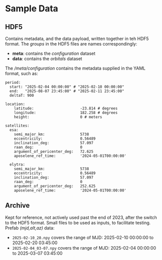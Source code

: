 # Sample Data

## HDF5

Contains metadata, and the data payload, written together in teh HDF5 format. The _groups_
in the HDF5 files are names correspondingly:
* __meta__: contains the _configuration_ dataset
* __data__: contains the _orbitals_ dataset

The _/meta/configuration_ contains the metadata supplied in the YAML format, such as:
```
period:
  start: "2025-02-04 00:00:00" # "2025-02-10 00:00:00"
  end:   "2025-08-07 23:45:00" # "2025-02-11 23:45:00"
  deltaT: 900

location:
    latitude:                     -23.814 # degrees
    longitude:                    182.258 # degrees
    height:                       0 # meters

satellites:
  esa:
    semi_major_km:                5738
    eccentricity:                 0.56489
    inclination_deg:              57.097
    raan_deg:                     0
    argument_of_pericenter_deg:   72.625
    aposelene_ref_time:           '2024-05-01T00:00:00'

  elytra:
    semi_major_km:                5738
    eccentricity:                 0.56489
    inclination_deg:              57.097
    raan_deg:                     0
    argument_of_pericenter_deg:   252.625
    aposelene_ref_time:           '2024-05-01T00:00:00'
```


## Archive

Kept for reference, not actively used past the end of 2023, after the switch to the HDF5 format.
Small files to be used as inputs, to facilitate testing. Prefab _(mjd,alt,az)_ data:

* `2025-02-10_20.npy` covers the range of MJD: 2025-02-10 00:00:00 to 2025-02-20 03:45:00
* `2025-02-04_03-07.npy` covers the range of MJD: 2025-02-04 00:00:00 to 2025-03-07 03:45:00
